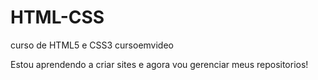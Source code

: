 # HTML-CSS
curso de HTML5 e CSS3 cursoemvideo

Estou aprendendo a criar sites e agora vou gerenciar meus repositorios!